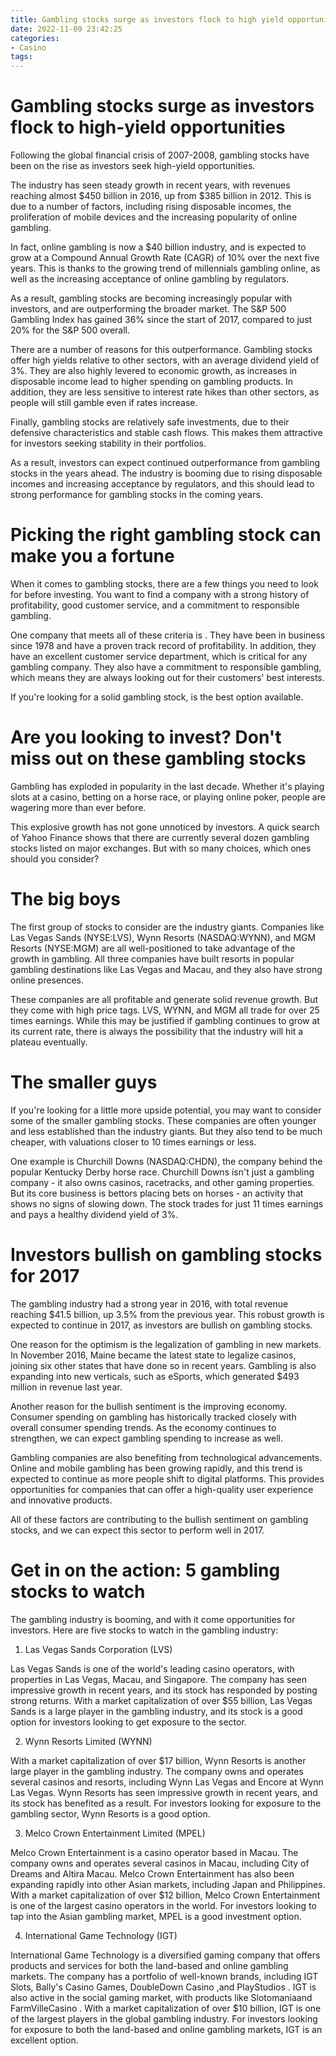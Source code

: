 ```yaml
---
title: Gambling stocks surge as investors flock to high yield opportunities
date: 2022-11-09 23:42:25
categories:
- Casino
tags:
---
```



#  Gambling stocks surge as investors flock to high-yield opportunities

Following the global financial crisis of 2007-2008, gambling stocks have been on the rise as investors seek high-yield opportunities.

The industry has seen steady growth in recent years, with revenues reaching almost $450 billion in 2016, up from $385 billion in 2012. This is due to a number of factors, including rising disposable incomes, the proliferation of mobile devices and the increasing popularity of online gambling.

In fact, online gambling is now a $40 billion industry, and is expected to grow at a Compound Annual Growth Rate (CAGR) of 10% over the next five years. This is thanks to the growing trend of millennials gambling online, as well as the increasing acceptance of online gambling by regulators.

As a result, gambling stocks are becoming increasingly popular with investors, and are outperforming the broader market. The S&P 500 Gambling Index has gained 36% since the start of 2017, compared to just 20% for the S&P 500 overall.

There are a number of reasons for this outperformance. Gambling stocks offer high yields relative to other sectors, with an average dividend yield of 3%. They are also highly levered to economic growth, as increases in disposable income lead to higher spending on gambling products. In addition, they are less sensitive to interest rate hikes than other sectors, as people will still gamble even if rates increase.

Finally, gambling stocks are relatively safe investments, due to their defensive characteristics and stable cash flows. This makes them attractive for investors seeking stability in their portfolios.

As a result, investors can expect continued outperformance from gambling stocks in the years ahead. The industry is booming due to rising disposable incomes and increasing acceptance by regulators, and this should lead to strong performance for gambling stocks in the coming years.

#  Picking the right gambling stock can make you a fortune

When it comes to gambling stocks, there are a few things you need to look for before investing. You want to find a company with a strong history of profitability, good customer service, and a commitment to responsible gambling.

One company that meets all of these criteria is <company name>. They have been in business since 1978 and have a proven track record of profitability. In addition, they have an excellent customer service department, which is critical for any gambling company. They also have a commitment to responsible gambling, which means they are always looking out for their customers' best interests.

If you're looking for a solid gambling stock, <company name> is the best option available.

#  Are you looking to invest? Don't miss out on these gambling stocks

Gambling has exploded in popularity in the last decade. Whether it's playing slots at a casino, betting on a horse race, or playing online poker, people are wagering more than ever before.

This explosive growth has not gone unnoticed by investors. A quick search of Yahoo Finance shows that there are currently several dozen gambling stocks listed on major exchanges. But with so many choices, which ones should you consider?

# The big boys

The first group of stocks to consider are the industry giants. Companies like Las Vegas Sands (NYSE:LVS), Wynn Resorts (NASDAQ:WYNN), and MGM Resorts (NYSE:MGM) are all well-positioned to take advantage of the growth in gambling. All three companies have built resorts in popular gambling destinations like Las Vegas and Macau, and they also have strong online presences.

These companies are all profitable and generate solid revenue growth. But they come with high price tags. LVS, WYNN, and MGM all trade for over 25 times earnings. While this may be justified if gambling continues to grow at its current rate, there is always the possibility that the industry will hit a plateau eventually.

# The smaller guys

If you're looking for a little more upside potential, you may want to consider some of the smaller gambling stocks. These companies are often younger and less established than the industry giants. But they also tend to be much cheaper, with valuations closer to 10 times earnings or less.

One example is Churchill Downs (NASDAQ:CHDN), the company behind the popular Kentucky Derby horse race. Churchill Downs isn't just a gambling company - it also owns casinos, racetracks, and other gaming properties. But its core business is bettors placing bets on horses - an activity that shows no signs of slowing down. The stock trades for just 11 times earnings and pays a healthy dividend yield of 3%.

#  Investors bullish on gambling stocks for 2017

The gambling industry had a strong year in 2016, with total revenue reaching $41.5 billion, up 3.5% from the previous year. This robust growth is expected to continue in 2017, as investors are bullish on gambling stocks.

One reason for the optimism is the legalization of gambling in new markets. In November 2016, Maine became the latest state to legalize casinos, joining six other states that have done so in recent years. Gambling is also expanding into new verticals, such as eSports, which generated $493 million in revenue last year.

Another reason for the bullish sentiment is the improving economy. Consumer spending on gambling has historically tracked closely with overall consumer spending trends. As the economy continues to strengthen, we can expect gambling spending to increase as well.

Gambling companies are also benefiting from technological advancements. Online and mobile gambling has been growing rapidly, and this trend is expected to continue as more people shift to digital platforms. This provides opportunities for companies that can offer a high-quality user experience and innovative products.

All of these factors are contributing to the bullish sentiment on gambling stocks, and we can expect this sector to perform well in 2017.

#  Get in on the action: 5 gambling stocks to watch

The gambling industry is booming, and with it come opportunities for investors. Here are five stocks to watch in the gambling industry:

1. Las Vegas Sands Corporation (LVS)

Las Vegas Sands is one of the world's leading casino operators, with properties in Las Vegas, Macau, and Singapore. The company has seen impressive growth in recent years, and its stock has responded by posting strong returns. With a market capitalization of over $55 billion, Las Vegas Sands is a large player in the gambling industry, and its stock is a good option for investors looking to get exposure to the sector.

2. Wynn Resorts Limited (WYNN)

With a market capitalization of over $17 billion, Wynn Resorts is another large player in the gambling industry. The company owns and operates several casinos and resorts, including Wynn Las Vegas and Encore at Wynn Las Vegas. Wynn Resorts has seen impressive growth in recent years, and its stock has benefited as a result. For investors looking for exposure to the gambling sector, Wynn Resorts is a good option.

3. Melco Crown Entertainment Limited (MPEL)

Melco Crown Entertainment is a casino operator based in Macau. The company owns and operates several casinos in Macau, including City of Dreams and Altira Macau. Melco Crown Entertainment has also been expanding rapidly into other Asian markets, including Japan and Philippines. With a market capitalization of over $12 billion, Melco Crown Entertainment is one of the largest casino operators in the world. For investors looking to tap into the Asian gambling market, MPEL is a good investment option.

4. International Game Technology (IGT)


International Game Technology is a diversified gaming company that offers products and services for both the land-based and online gambling markets. The company has a portfolio of well-known brands, including IGT Slots, Bally's Casino Games, DoubleDown Casino ,and PlayStudios . IGT is also active in the social gaming market, with products like Slotomaniaand FarmVilleCasino . With a market capitalization of over $10 billion, IGT is one of the largest players in the global gambling industry. For investors looking for exposure to both the land-based and online gambling markets, IGT is an excellent option.